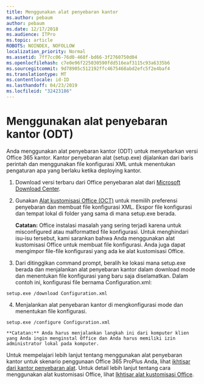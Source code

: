 ```yaml
---
title: Menggunakan alat penyebaran kantor
ms.author: pebaum
author: pebaum
ms.date: 12/17/2018
ms.audience: ITPro
ms.topic: article
ROBOTS: NOINDEX, NOFOLLOW
localization_priority: Normal
ms.assetid: 7ff7cc06-76d0-468f-bd66-3f2760750d04
ms.openlocfilehash: c7e0e96f225030590fdd516eaf3115c93a6335b6
ms.sourcegitcommit: 9d78905c512192ffc4675468abd2efc5f2e4baf4
ms.translationtype: MT
ms.contentlocale: id-ID
ms.lasthandoff: 04/23/2019
ms.locfileid: "32423186"
---
```

# <a name="using-the-office-deployment-tool-odt"></a>Menggunakan alat penyebaran kantor (ODT)

Anda menggunakan alat penyebaran kantor (ODT) untuk menyebarkan versi Office 365 kantor. Kantor penyebaran alat (setup.exe) dijalankan dari baris perintah dan menggunakan file konfigurasi XML untuk menentukan pengaturan apa yang berlaku ketika deploying kantor.
  
1. Download versi terbaru dari Office penyebaran alat dari [Microsoft Download Center](http://go.microsoft.com/fwlink/p/?LinkID=626065).
    
2. Gunakan [Alat kustomisasi Office (OCT)](https://config.office.com) untuk memilih preferensi penyebaran dan membuat file konfigurasi XML. Ekspor file konfigurasi dan tempat lokal di folder yang sama di mana setup.exe berada. 
    
    **Catatan:** Office instalasi masalah yang sering terjadi karena untuk misconfigured atau malformatted file konfigurasi. Untuk menghindari isu-isu tersebut, kami sarankan bahwa Anda menggunakan alat kustomisasi Office untuk membuat file konfigurasi. Anda juga dapat mengimpor file-file konfigurasi yang ada ke alat kustomisasi Office. 
    
3. Dari ditinggikan command prompt, beralih ke lokasi mana setup.exe berada dan menjalankan alat penyebaran kantor dalam download mode dan menentukan file konfigurasi yang baru saja diselamatkan. Dalam contoh ini, konfigurasi file bernama Configuration.xml:
    
  ```
  setup.exe /download Configuration.xml  
  ```

4. Menjalankan alat penyebaran kantor di mengkonfigurasi mode dan menentukan file konfigurasi.
    
  ```
  setup.exe /configure Configuration.xml
  ```

    **Catatan:** Anda harus menjalankan langkah ini dari komputer klien yang Anda ingin menginstal Office dan Anda harus memiliki izin administrator lokal pada komputer. 
    
Untuk mempelajari lebih lanjut tentang menggunakan alat penyebaran kantor untuk skenario penggunaan Office 365 ProPlus Anda, lihat [ikhtisar dari kantor penyebaran alat](https://docs.microsoft.com/deployoffice/overview-of-the-office-2016-deployment-tool). Untuk detail lebih lanjut tentang cara menggunakan alat kustomisasi Office, lihat [Ikhtisar alat kustomisasi Office](https://docs.microsoft.com/DeployOffice/overview-of-the-office-customization-tool-for-click-to-run).
  

